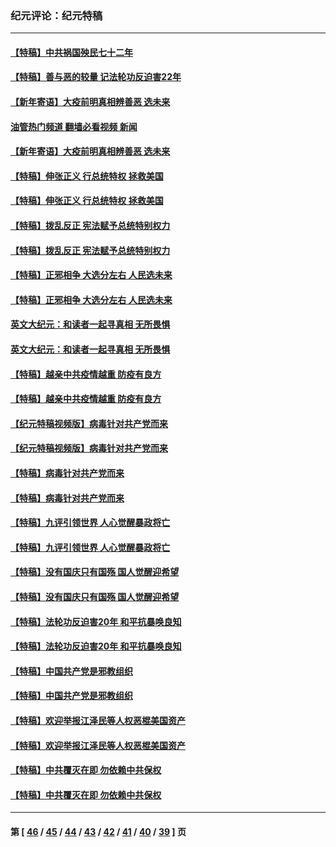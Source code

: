 ### 纪元评论：纪元特稿
---
#### [【特稿】中共祸国殃民七十二年](../../pages/nsc424/n13272607.md?05120330) 
#### [【特稿】善与恶的较量 记法轮功反迫害22年](../../pages/nsc424/n13086597.md?05120330) 
#### [【新年寄语】大疫前明真相辨善恶 选未来](../../pages/nsc424/n12660855.md?05120330) 
#### [油管热门频道 翻墙必看视频 新闻](ok?05120330)
#### [【新年寄语】大疫前明真相辨善恶 选未来](../../pages/nsc424/n12660855.md?05120330) 
#### [【特稿】伸张正义 行总统特权 拯救美国](../../pages/nsc424/n12616806.md?05120330) 
#### [【特稿】伸张正义 行总统特权 拯救美国](../../pages/nsc424/n12616806.md?05120330) 
#### [【特稿】拨乱反正 宪法赋予总统特别权力](../../pages/nsc424/n12598306.md?05120330) 
#### [【特稿】拨乱反正 宪法赋予总统特别权力](../../pages/nsc424/n12598306.md?05120330) 
#### [【特稿】正邪相争 大选分左右 人民选未来](../../pages/nsc424/n12545208.md?05120330) 
#### [【特稿】正邪相争 大选分左右 人民选未来](../../pages/nsc424/n12545208.md?05120330) 
#### [英文大纪元：和读者一起寻真相 无所畏惧](../../pages/nsc424/n12542027.md?05120330) 
#### [英文大纪元：和读者一起寻真相 无所畏惧](../../pages/nsc424/n12542027.md?05120330) 
#### [【特稿】越亲中共疫情越重 防疫有良方](../../pages/nsc424/n12042989.md?05120330) 
#### [【特稿】越亲中共疫情越重 防疫有良方](../../pages/nsc424/n12042989.md?05120330) 
#### [【纪元特稿视频版】病毒针对共产党而来](../../pages/nsc424/n11977328.md?05120330) 
#### [【纪元特稿视频版】病毒针对共产党而来](../../pages/nsc424/n11977328.md?05120330) 
#### [【特稿】病毒针对共产党而来](../../pages/nsc424/n11928818.md?05120330) 
#### [【特稿】病毒针对共产党而来](../../pages/nsc424/n11928818.md?05120330) 
#### [【特稿】九评引领世界 人心觉醒暴政将亡](../../pages/nsc424/n11660496.md?05120330) 
#### [【特稿】九评引领世界 人心觉醒暴政将亡](../../pages/nsc424/n11660496.md?05120330) 
#### [【特稿】没有国庆只有国殇 国人觉醒迎希望](../../pages/nsc424/n11549354.md?05120330) 
#### [【特稿】没有国庆只有国殇 国人觉醒迎希望](../../pages/nsc424/n11549354.md?05120330) 
#### [【特稿】法轮功反迫害20年 和平抗暴唤良知](../../pages/nsc424/n11389135.md?05120330) 
#### [【特稿】法轮功反迫害20年 和平抗暴唤良知](../../pages/nsc424/n11389135.md?05120330) 
#### [【特稿】中国共产党是邪教组织](../../pages/nsc424/n11355551.md?05120330) 
#### [【特稿】中国共产党是邪教组织](../../pages/nsc424/n11355551.md?05120330) 
#### [【特稿】欢迎举报江泽民等人权恶棍美国资产](../../pages/nsc424/n11303040.md?05120330) 
#### [【特稿】欢迎举报江泽民等人权恶棍美国资产](../../pages/nsc424/n11303040.md?05120330) 
#### [【特稿】中共覆灭在即 勿依赖中共保权](../../pages/nsc424/n11278510.md?05120330) 
#### [【特稿】中共覆灭在即 勿依赖中共保权](../../pages/nsc424/n11278510.md?05120330) 

---
#### 第 [ [46](./46.md?05120330) / [45](./45.md?05120330) / [44](./44.md?05120330) / [43](./43.md?05120330) / [42](./42.md?05120330) / [41](./41.md?05120330) / [40](./40.md?05120330) / [39](./39.md?05120330) ] 页
